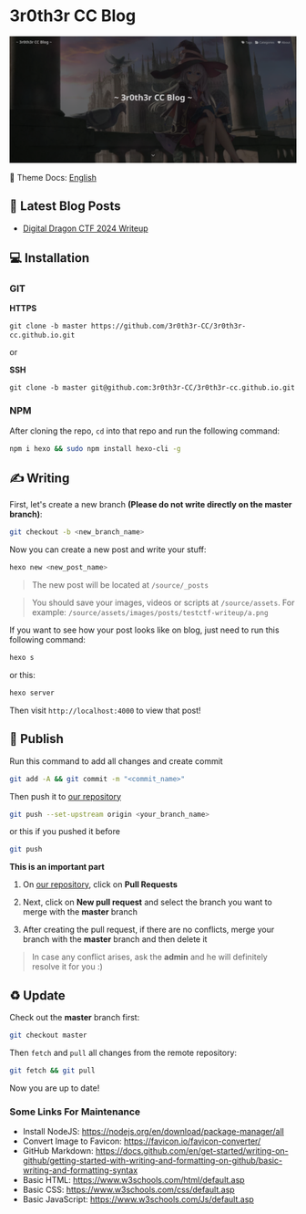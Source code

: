 # 3r0th3r CC Blog

![readme](https://raw.githubusercontent.com/3r0th3r-CC/3r0th3r-CC.github.io/master/source/assets/images/web/readme.png)

:book: Theme Docs: [English](https://butterfly.js.org/en/posts/butterfly-docs-en-get-started/)

## :closed_book: Latest Blog Posts

<!-- Fetch-Blog-Post:Start -->
- [Digital Dragon CTF 2024 Writeup](https://3r0th3r-cc.github.io/2024/08/25/Digital-Dragon-CTF-2024-Writeup/)
<!-- Fetch-Blog-Post:End -->

## :computer: Installation

### GIT

**HTTPS**

```
git clone -b master https://github.com/3r0th3r-CC/3r0th3r-cc.github.io.git
```

or

**SSH**

```
git clone -b master git@github.com:3r0th3r-CC/3r0th3r-cc.github.io.git
```

### NPM

After cloning the repo, `cd` into that repo and run the following command:

```sh
npm i hexo && sudo npm install hexo-cli -g
```

## :writing_hand: Writing

First, let's create a new branch **(Please do not write directly on the master branch)**:

```sh
git checkout -b <new_branch_name>
```

Now you can create a new post and write your stuff:

```sh
hexo new <new_post_name>
```

> The new post will be located at `/source/_posts`

> You should save your images, videos or scripts at `/source/assets`. For example: `/source/assets/images/posts/testctf-writeup/a.png`

If you want to see how your post looks like on blog, just need to run this following command:

```sh
hexo s
```

or this:

```sh
hexo server
```

Then visit `http://localhost:4000` to view that post!

## :newspaper: Publish

Run this command to add all changes and create commit

```sh
git add -A && git commit -m "<commit_name>"
```

Then push it to [our repository](https://github.com/3r0th3r-CC/3r0th3r-CC.github.io)

```sh
git push --set-upstream origin <your_branch_name>
```

or this if you pushed it before

```sh
git push
```


**This is an important part**

1. On [our repository](https://github.com/3r0th3r-CC/3r0th3r-CC.github.io), click on **Pull Requests**

2. Next, click on **New pull request** and select the branch you want to merge with the **master** branch

3. After creating the pull request, if there are no conflicts, merge your branch with the **master** branch and then delete it

> In case any conflict arises, ask the **admin** and he will definitely resolve it for you :)

## :recycle: Update

Check out the **master** branch first:

```sh
git checkout master
```

Then `fetch` and `pull` all changes from the remote repository:

```sh
git fetch && git pull
```

Now you are up to date!

### Some Links For Maintenance

- Install NodeJS: https://nodejs.org/en/download/package-manager/all
- Convert Image to Favicon: https://favicon.io/favicon-converter/
- GitHub Markdown: https://docs.github.com/en/get-started/writing-on-github/getting-started-with-writing-and-formatting-on-github/basic-writing-and-formatting-syntax
- Basic HTML: https://www.w3schools.com/html/default.asp
- Basic CSS: https://www.w3schools.com/css/default.asp
- Basic JavaScript: https://www.w3schools.com/Js/default.asp
